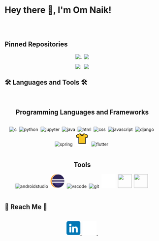 # Hey there 👋, I'm  Om Naik!





<!-- Boilerplate Ignore
**Nike1421/Nike1421** is a ✨ _special_ ✨ repository because its `README.md` (this file) appears on your GitHub profile.
Here are some ideas to get you started:
- 🔭 I’m currently working on ...
- 🌱 I’m currently learning ...
- 👯 I’m looking to collaborate on ...
- 🤔 I’m looking for help with ...
- 💬 Ask me about ...
- 📫 How to reach me: ...
- 😄 Pronouns: ...
- ⚡ Fun fact: ... -->


<br/>
<br/>

## Pinned Repositories
<p align="center">
    <a href="https://github.com/Nike1421/Decentralized-Ride-Hailing-System-using-Blockchain">
        <img width='49%' align="center"src="https://github-readme-stats.vercel.app/api/pin/?username=Nike1421&repo=Decentralized-Ride-Hailing-System-using-Blockchain&border_color=2D826D&bg_color=0D1117&title_color=6CD3BF&text_color=C9D1D9&icon_color=6CD3BF" />
    </a>
    <span>&nbsp;</span>
    <a href="https://github.com/Nike1421/Unreserved-Ticketing-System">
        <img width='49%' align="center"src="https://github-readme-stats.vercel.app/api/pin/?username=Nike1421&repo=Unreserved-Ticketing-System&border_color=2D826D&bg_color=0D1117&title_color=6CD3BF&text_color=C9D1D9&icon_color=6CD3BF" />
    </a>
</p>

<p align="center">
    <a>
        <img align="center"src="https://github-readme-stats.vercel.app/api?username=Nike1421&&show_icons=true&title_color=ffffff&icon_color=bb2acf&text_color=daf7dc&bg_color=151515" height="200"/>
    </a>
    <span>&nbsp;</span>
    <a>
        <img align="center"src="https://github-readme-stats.vercel.app/api/top-langs/?username=Nike1421&count_private=true&theme=tokyonight&langs_count=3" height="200" />
    </a>
</p>

<!-- <p align="center">
  <a href="https://github.com/dishantzaveri/github-readme-stats">
    <img src="https://github-readme-stats.vercel.app/api?username=dishantzaveri&show_icons=true&bg_color=0d1117&text_color=40cfcd&border_color=444" height="165">
  </a>
  <a href="https://github.com/dishantzaveri/github-readme-stats">
    <img src="https://github-readme-stats.vercel.app/api/top-langs/?username=dishantzaveri&layout=compact&bg_color=0d1117&text_color=40cfcd&border_color=444"  height="165">
  </a>
<div align="center">
  <img src="https://github-profile-trophy.vercel.app/?username=dishantzaveri&column=6&theme=onedark" align="center"/>
</div> -->

## 🛠️ Languages and Tools 🛠️

<br/>

<div align="center">
    <h2 align="center">Programming Languages and Frameworks</h2>
    <br/>
    <img src="https://cdn.jsdelivr.net/gh/devicons/devicon/icons/c/c-original.svg" alt="c" width="45" height="45" />&nbsp;
    <img src="https://cdn.jsdelivr.net/gh/devicons/devicon/icons/python/python-original.svg" alt="python" width="45" height="45" />&nbsp;
    <img src="https://cdn.jsdelivr.net/gh/devicons/devicon/icons/jupyter/jupyter-original.svg" alt="jupyter" width="45" height="45" />&nbsp;
    <img src="https://cdn.jsdelivr.net/gh/devicons/devicon/icons/java/java-original.svg" alt="java" width="45" height="45" />&nbsp;
    <img src="https://cdn.jsdelivr.net/gh/devicons/devicon/icons/html5/html5-original.svg" alt="html" width="45" height="45" />&nbsp;
    <img src="https://cdn.jsdelivr.net/gh/devicons/devicon/icons/css3/css3-original.svg" alt="css" width="45" height="45" />&nbsp;
    <img src="https://cdn.jsdelivr.net/gh/devicons/devicon/icons/javascript/javascript-original.svg" alt="javascript" width="45" height="45" />&nbsp;
    <img src="https://cdn.jsdelivr.net/gh/devicons/devicon/icons/django/django-plain.svg" alt="django" width="45" height="45" />&nbsp;
    <img src="https://cdn.jsdelivr.net/gh/devicons/devicon/icons/spring/spring-original.svg" alt="spring" width="45" height="45" />&nbsp;
    <img src="https://github.com/Nike1421/Nike1421/blob/main/res/tools-and-framework-icons/jersey.png" alt="jersey" width="45" height="45" />&nbsp;
    <img src="https://cdn.jsdelivr.net/gh/devicons/devicon/icons/flutter/flutter-original.svg" alt="flutter" width="45" height="45" />&nbsp;
    <!-- <img src="https://cdn.jsdelivr.net/gh/devicons/devicon/icons/flutter/flutter-original.svg" alt="" width="45" height="45" />&nbsp; -->
</div>
<br/>
<div align="center">
    <h2 align="center">Tools</h2>
    <img src="https://cdn.jsdelivr.net/gh/devicons/devicon/icons/androidstudio/androidstudio-original.svg" alt="androidstudio" width="45" height="45" />&nbsp;
    <img src="https://github.com/Nike1421/Nike1421/blob/main/res/tools-and-framework-icons/eclipse.png" alt="eclipse" width="45" height="45" />&nbsp;
    <img src="https://cdn.jsdelivr.net/gh/devicons/devicon/icons/vscode/vscode-original.svg" alt="vscode" width="45" height="45" />&nbsp;
    <img src="https://cdn.jsdelivr.net/gh/devicons/devicon/icons/git/git-original.svg" alt="git" width="45" height="45" />&nbsp;
    <img src="https://github.com/Nike1421/Nike1421/blob/main/res/social-media-icons/github.png" alt="github" width="45" height="45" />&nbsp;
    <img src="https://cdn.jsdelivr.net/gh/devicons/devicon/icons/canva/canva-original.svg" alt="" width="45" height="45" />&nbsp;
    <img src="https://cdn.jsdelivr.net/gh/devicons/devicon/icons/figma/figma-original.svg" alt="" width="45" height="45" />&nbsp;
</div>    

<br/>

## 🔗 Reach Me 🔗
<br/>
<div align="center">
    <!-- <a href="omnaik54@gmail.com"><img src="https://github.com/Nike1421/Nike1421/blob/main/res/social-media-icons/gmail.png" alt="gmail" width="45" height="45" />&nbsp;</a> -->
    <!-- <a href=""><img src="https://github.com/Nike1421/Nike1421/blob/main/res/social-media-icons/discord.png" alt="discord" width="45" height="45" />&nbsp;</a> -->
    <a href="https://www.linkedin.com/in/omnaik54/"><img src="https://github.com/Nike1421/Nike1421/blob/main/res/social-media-icons/linkedin.png" alt="linkedin" width="45" height="45" />&nbsp;</a>
    <a href="https://github.com/Nike1421"><img src="https://github.com/Nike1421/Nike1421/blob/main/res/social-media-icons/github.png" alt="github" width="45" height="45" />&nbsp;</a>
    <!-- <a href=""><img src="https://github.com/Nike1421/Nike1421/blob/main/res/social-media-icons/gmail.png" alt="gmail" width="45" height="45" />&nbsp;</a> -->
    
</div>
